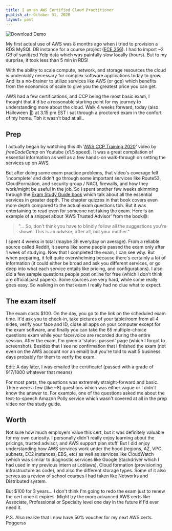 ```yaml
---
title: I am an AWS Certified Cloud Practitioner
publish_at: October 31, 2020
layout: post
---
```


![Download Demo](/assets/blogAssets/i-am-an-aws-certified-cloud-practitioner/ccp_cert.png "=400x400")

My first actual use of AWS was 8 months ago when i tried to provision a RDS MySQL DB instance for a course project ([ECE 356](/blog/when-the-storm-ends#4.-database-sql---ece-356)). I had to import ~2 GB of sanitized Yelp data which was painfully slow locally (hours). But to my surprise, it took less than 5 min in RDS! 

With the ability to scale compute, network, and storage resources the cloud is undeniably necessary for complex software applications today to grow. And its a no-brainer to utilize services like AWS (or gcp) which benefits from the economics of scale to give you the greatest price you can get. 

AWS had a few certifications, and CCP being the most basic exam, I thought that it'd be a reasonable starting point for my journey to understanding more about the cloud. Walk 4 weeks forward, today (also Halloween 🎃) at 3.15 pm EST i sat through a proctored exam in the confort of my home. Tbh it wasn't bad at all..

## Prep
I actually began by watching this 4h '[AWS CCP Training 2020](https://www.youtube.com/watch?v=3hLmDS179YE)' video by *freeCodeCamp* on Youtube (x1.5 speed). It was a great compilation of essential information as well as a few hands-on walk-through on setting the services up on AWS.

But after doing some exam practice problems, that video's coverage felt 'incomplete' and didn't go through some important services like Route53, CloudFormation, and security group / NACL firewalls, and how they work/might be useful in the job.
So I spent another few weeks skimming through the [Exam Study Guide book](https://github.com/mohankumarbm/aws-ccp-certification/blob/master/Ben%20Piper_%20David%20Clinton%20-%20Aws%20Certified%20Cloud%20Practitioner%20Study%20Guide_%20Clf-C01%20Exam-Sybex%20(2019).pdf) which talk about all the essential services in greater depth. The chapter quizzes in that book covers even more depth compared to the actual exam questions tbh. But it was entertaining to read even for someone not taking the exam. Here is an example of a snippet about 'AWS Trusted Advisor' from the book😄:

> "... So, don't think you have to blindly follow all the suggestions you're shown. This is an _advisor_, after all, not your mother."

I spent 4 weeks in total (maybe 3h everyday on average). From a reliable source called Reddit, it seems like some people passed the exam only after 1 week of studying. Now that I completed the exam, I can see why. But when preparing, it felt quite overwhelming because there's certainly a lot of information (it could either be broad and ask you different services, or go deep into what each service entails like pricing, and configurations). I also did a few sample questions people post online for free (which I don't think are official past papers). Some sources are very hard, while some really goes easy. So walking in on that exam I really had no clue what to expect.

## The exam itself
The exam costs $100. On the day, you go to the link on the scheduled exam time. It'd ask you to check-in, take pictures of your table/room from all 4 sides, verify your face and ID, close all apps on your computer except for the exam software, and finally you can take the 65 multiple-choice questions exam while your face/voice are recorded during the entire session. After the exam, I'm given a 'status: passed' page (which I forgot to screenshot). Besides that I see no confirmation that I finished the exam (not even on the AWS account nor an email) but you're told to wait 5 business days probably for them to verify the exam.

Edit: A day later, I was emailed the certificate! (passed with a grade of 917/1000 whatever that means)

For most parts, the questions was extremely straight-forward and basic. There were a few (like ~8) questions which was either vague or I didn't know the answer to. For example, one of the questions asked me about the text-to-speech Amazon Polly service which wasn't covered at all in the prep video nor the study guide.

## Worth
Not sure how much employers value this cert, but it was definitely valuable for my own curiosity. I personally didn't really enjoy learning about the pricings, trusted advisor, and AWS support plan stuff. But I did enjoy understanding how AWS services work under the hood (regions, AZ, VPC, subnets, EC2 instances, EBS, etc) as well as services like CloudWatch (which was similar to diagnostic services like Google Stackdriver which I had used in my previous intern at Loblaws), Cloud formation (provisioning infrastructure as code), and also the different storage types. Some of it also serves as a review of school courses I had taken like Networks and Distributed system.

But $100 for 3 years… I don't think I'm going to redo the exam just to renew the cert once it expires. Might try the more advanced AWS certs like Associate, Professional or Specialty level one day in the future if I'd ever need it.

P.S. Also realize that I now have 50% voucher for my next AWS certs. Poggerss
